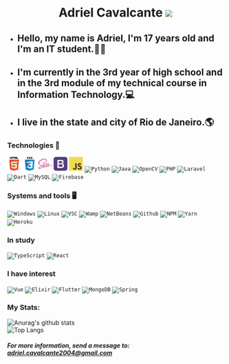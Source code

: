 <h1 align="center"> Adriel Cavalcante <img src="https://raw.githubusercontent.com/aemmadi/aemmadi/master/wave.gif" width="50px"></h1>

- ## Hello, my name is Adriel, I'm 17 years old and I'm an IT student.👨‍💻
- ## I'm currently in the 3rd year of high school and in the 3rd module of my technical course in Information Technology.💻
- ## I live in the state and city of Rio de Janeiro.🌎

### Technologies 📲
<code><img height="32" title="HTML5" src="https://raw.githubusercontent.com/github/explore/80688e429a7d4ef2fca1e82350fe8e3517d3494d/topics/html/html.png" alt="HTML5"/></code> <code><img height="32" title="CSS3" src="https://raw.githubusercontent.com/github/explore/80688e429a7d4ef2fca1e82350fe8e3517d3494d/topics/css/css.png" alt="CSS"/></code> <code><img height="32" title="SASS" src="https://raw.githubusercontent.com/github/explore/80688e429a7d4ef2fca1e82350fe8e3517d3494d/topics/sass/sass.png" alt="SASS"/></code> <code><img height="32" title="Bootstrap" src="https://raw.githubusercontent.com/github/explore/80688e429a7d4ef2fca1e82350fe8e3517d3494d/topics/bootstrap/bootstrap.png" alt="Bootstrap"/></code> <code><img height="32" title="JavaScript" src="https://raw.githubusercontent.com/github/explore/80688e429a7d4ef2fca1e82350fe8e3517d3494d/topics/javascript/javascript.png" alt="Javascript"/></code> <code><img height="32" width="32" title="Python" src="https://seeklogo.com/images/P/python-logo-A32636CAA3-seeklogo.com.png" alt="Python"/></code> <code><img height="32" title="Java" src="https://cdn.iconscout.com/icon/free/png-256/java-22-225997.png" alt="Java"/></code> <code><img height="32" title="OpenCV" src="https://mlblr.com/images/opencvlogo.png" alt="OpenCV"/></code> <code><img height="32" title="PHP" src="https://cdn.iconscout.com/icon/free/png-256/php-99-1175127.png" alt="PHP"/></code> <code><img height="32" title="Laravel" src="https://upload.wikimedia.org/wikipedia/commons/thumb/9/9a/Laravel.svg/220px-Laravel.svg.png" alt="Laravel"/></code> <code><img height="32" title="Dart" src="https://avatars.githubusercontent.com/u/1609975?s=200&v=4" alt="Dart"/></code> <code><img height="32" title="MySQL" src="https://cdn.iconscout.com/icon/free/png-256/mysql-21-1174941.png" alt="MySQL"/></code> <code><img height="32" width="32" title="FireBase" src="https://brandslogos.com/wp-content/uploads/thumbs/firebase-logo-vector.svg" alt="Firebase"/></code> 
  
### Systems and tools 🖥
<code><img height="32" title="Windows" src="https://upload.wikimedia.org/wikipedia/commons/thumb/4/48/Windows_logo_-_2012_%28dark_blue%29.svg/1200px-Windows_logo_-_2012_%28dark_blue%29.svg.png" alt="Windows"/></code> <code><img height="32" width="32" title="Linux" src="http://pngimg.com/uploads/linux/linux_PNG48.png" alt="Linux"/></code> <code><img height="32" title="VSC" src="https://upload.wikimedia.org/wikipedia/commons/thumb/9/9a/Visual_Studio_Code_1.35_icon.svg/1024px-Visual_Studio_Code_1.35_icon.svg.png" alt="VSC"/></code> <code><img height="32" title="Wamp" src="https://www.canalti.com.br/wp-content/uploads/2017/11/WampServer-logo.png" alt="Wamp"/></code> <code><img height="32" width="32" title="NetBeans" src="https://upload.wikimedia.org/wikipedia/commons/thumb/9/98/Apache_NetBeans_Logo.svg/444px-Apache_NetBeans_Logo.svg.png" alt="NetBeans"/></code> <code><img height="32" title="Github" src="https://image.flaticon.com/icons/png/512/25/25231.png" alt="Github"/></code> <code><img height="32" title="NPM" src="https://img.stackshare.io/service/1120/lejvzrnlpb308aftn31u.png" alt="NPM"/></code> <code><img height="32" title="Yarn" src="https://seeklogo.com/images/Y/yarn-logo-F5E7A65FA2-seeklogo.com.png" alt="Yarn"/></code> <code><img height="32" title="Heroku" src="https://image.flaticon.com/icons/png/512/873/873120.png" alt="Heroku"/></code> 
  
### In study
<code><img height="32" title="TypeScript" src="https://upload.wikimedia.org/wikipedia/commons/thumb/4/4c/Typescript_logo_2020.svg/512px-Typescript_logo_2020.svg.png" alt="TypeScript"/></code> <code><img height="32" title="React" src="https://appmasters.io/static/47ce6e77f039020ee2e76a10c1e988e9/acf26/react.webp" alt="React"/></code> 

### I have interest
<code><img height="32" title="Vue" src="https://vuejs.org/images/logo.png" alt="Vue"/></code> <code><img height="32" title="Elixir" src="https://cdn.icon-icons.com/icons2/2107/PNG/32/file_type_elixir_icon_130623.png" alt="Elixir"/></code> <code><img height="32" title="Flutter" src="https://cdn.icon-icons.com/icons2/2107/PNG/512/file_type_flutter_icon_130599.png" alt="Flutter"/></code> <code><img height="32" title="MongoDB" src="https://img.icons8.com/color/452/mongodb.png" alt="MongoDB"/></code> <code><img height="32" title="Spring" src="https://img.icons8.com/color/452/spring-logo.png" alt="Spring"/></code> 

### My Stats:
![Anurag's github stats](https://github-readme-stats.vercel.app/api?username=AdrielCavalcante&show_icons=true&theme=radical)
<br>
![Top Langs](https://github-readme-stats.vercel.app/api/top-langs/?username=AdrielCavalcante&show_icons=true&layout=compact&langs_count=6&theme=radical)

##### For more information, send a message to: adriel.cavalcante2004@gmail.com
